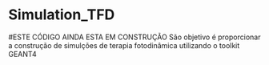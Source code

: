 # Simulation_TFD


#ESTE CÓDIGO AINDA ESTA EM CONSTRUÇÃO
São objetivo é proporcionar a construção de simulções de terapia fotodinâmica utilizando o toolkit GEANT4 
